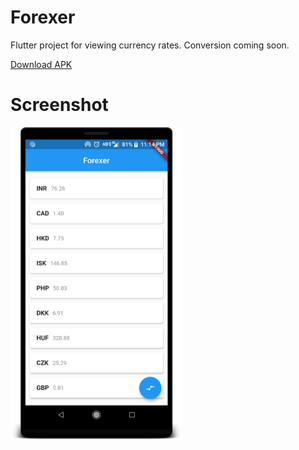 # Forexer
Flutter project for viewing currency rates. Conversion coming soon.

<a href="https://github.com/kashifo/forexer/releases/download/v1.0/Forexer_v1.0.apk">Download APK</a>

# Screenshot

<img src="screenshots/scr2.png" height="500em" />
